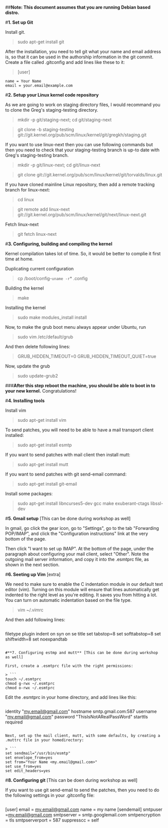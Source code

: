 ##**Note: This document assumes that you are running Debian based distro.**

#**1. Set up Git**

Install git.

> sudo apt-get install git

After the installation, you need to tell git what your name and email address is, so that it can be used in the authorship information in the git commit. Create a file called .gitconfig and add lines like these to it:

> [user]
  ```
  name = Your Name
  email = your.email@example.com
  ```

#**2. Setup your Linux kernel code repository**

As we are going to work on staging directory files, I would recommand you to clone the
Greg's staging-testing directory.

> mkdir -p git/staging-next; cd git/staging-next

> git clone -b staging-testing git://git.kernel.org/pub/scm/linux/kernel/git/gregkh/staging.git

If you want to use linux-next then you can use following commands but then you need to check that your staging-testing branch is up-to date with Greg's staging-testing branch.

> mkdir -p git/linux-next; cd git/linux-next

> git clone git://git.kernel.org/pub/scm/linux/kernel/git/torvalds/linux.git

If you have cloned mainline Linux repository, then add a remote tracking branch for linux-next:

> cd linux

> git remote add linux-next git://git.kernel.org/pub/scm/linux/kernel/git/next/linux-next.git

Fetch linux-next

> git fetch linux-next


#**3. Configuring, building and compiling the kernel**

Kernel compilation takes lot of time. So, it would be better to complie it first time at home.

Duplicating current configuration

> cp /boot/config-`uname -r`* .config 

Building the kernel

> make

Installing the kernel

> sudo make modules_install install 

Now, to make the grub boot menu always appear under Ubuntu, run

> sudo vim /etc/default/grub 

And then delete following lines:

> GRUB_HIDDEN_TIMEOUT=0 GRUB_HIDDEN_TIMEOUT_QUIET=true 

Now, update the grub

> sudo update-grub2 

###**After this step reboot the machine, you should be able to boot in to your new kernel.**
Congratulations!

#**4. Installing tools**

Install vim

> sudo apt-get install vim

To send patches, you will need to be able to have a mail transport client installed:

> sudo apt-get install esmtp

If you want to send patches with mail client then install mutt:

> sudo apt-get install mutt

If you want to send patches with git send-email command:

> sudo apt-get install git-email

Install some packages:

> sudo apt-get install libncurses5-dev gcc make exuberant-ctags libssl-dev


#**5. Gmail setup** [This can be done during workshop as well]

In gmail, go click the gear icon, go to "Settings", go to the tab "Forwarding POP/IMAP", and click the "Configuration instructions" link at the very bottom of the page.

Then click "I want to set up IMAP". At the bottom of the page, under the paragraph about configuring your mail client, select "Other". Note the outgoing mail server information, and copy it into the .esmtprc file, as shown in the next section.

#**6. Seeting up Vim** [extra]

We need to make sure to enable the C indentation module in our default text editor (vim). Turning on this module will ensure that lines automatically get indented to the right level as you're editing. It saves you from hitting <tab> a lot. You can turn on automatic indentation based on the file type.

> vim ~/.vimrc

And then add following lines:
> ```
filetype plugin indent on
syn on se title
set tabstop=8
set softtabstop=8
set shiftwidth=8
set noexpandtab
```

#**7. Configuring estmp and mutt** [This can be done during workshop as well]

First, create a .esmtprc file with the right permissions:

> ```
touch ~/.esmtprc
chmod g-rwx ~/.esmtprc
chmod o-rwx ~/.esmtprc
```

Edit the .esmtprc in your home directory, and add lines like this:

> ```
identity "my.email@gmail.com"
hostname smtp.gmail.com:587
username "my.email@gmail.com"
password "ThisIsNotARealPassWord"
starttls required
```

Next, set up the mail client, mutt, with some defaults, by creating a .muttrc file in your homedirectory:

> ```
set sendmail="/usr/bin/esmtp"
set envelope_from=yes
set from="Your Name <my.email@gmail.com>"
set use_from=yes
set edit_headers=yes
```
#**8. Configuring git** [This can be doen during workshop as well]

If you want to use git send-email to send the patches, then you need to do the following settings in your .gitconfig file:

> ```
[user]
	email = my.email@gmail.com
	name = my name
[sendemail]
	smtpuser =my.email@gmail.com
	smtpserver = smtp.googlemail.com
	smtpencryption = tls
	smtpserverport = 587
	suppresscc = self

